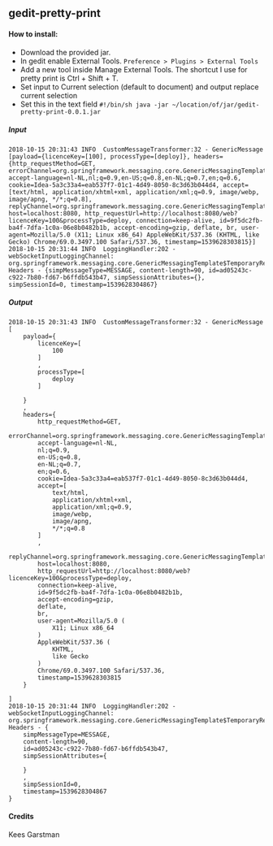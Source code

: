 ## gedit-pretty-print

#### How to install: 
* Download the provided jar.
* In gedit enable External Tools. `Preference > Plugins > External Tools`
* Add a new tool inside Manage External Tools. The shortcut I use for pretty print is Ctrl + Shift + T.
* Set input to Current selection (default to document) and output replace current selection
* Set this in the text field ```#!/bin/sh java -jar ~/location/of/jar/gedit-pretty-print-0.0.1.jar```

##### Input
```
2018-10-15 20:31:43 INFO  CustomMessageTransformer:32 - GenericMessage [payload={licenceKey=[100], processType=[deploy]}, headers={http_requestMethod=GET, errorChannel=org.springframework.messaging.core.GenericMessagingTemplate$TemporaryReplyChannel@44e8bf3d, accept-language=nl-NL,nl;q=0.9,en-US;q=0.8,en-NL;q=0.7,en;q=0.6, cookie=Idea-5a3c33a4=eab537f7-01c1-4d49-8050-8c3d63b044d4, accept=[text/html, application/xhtml+xml, application/xml;q=0.9, image/webp, image/apng, */*;q=0.8], replyChannel=org.springframework.messaging.core.GenericMessagingTemplate$TemporaryReplyChannel@44e8bf3d, host=localhost:8080, http_requestUrl=http://localhost:8080/web?licenceKey=100&processType=deploy, connection=keep-alive, id=9f5dc2fb-ba4f-7dfa-1c0a-06e8b0482b1b, accept-encoding=gzip, deflate, br, user-agent=Mozilla/5.0 (X11; Linux x86_64) AppleWebKit/537.36 (KHTML, like Gecko) Chrome/69.0.3497.100 Safari/537.36, timestamp=1539628303815}]
2018-10-15 20:31:44 INFO  LoggingHandler:202 - webSocketInputLoggingChannel: org.springframework.messaging.core.GenericMessagingTemplate$TemporaryReplyChannel@44e8bf3d Headers - {simpMessageType=MESSAGE, content-length=90, id=ad05243c-c922-7b80-fd67-b6ffdb543b47, simpSessionAttributes={}, simpSessionId=0, timestamp=1539628304867}
```
##### Output
```
2018-10-15 20:31:43 INFO  CustomMessageTransformer:32 - GenericMessage [
	payload={
		licenceKey=[
			100
		]
		,
		processType=[
			deploy
		]
		
	}
	,
	headers={
		http_requestMethod=GET,
		errorChannel=org.springframework.messaging.core.GenericMessagingTemplate$TemporaryReplyChannel@44e8bf3d,
		accept-language=nl-NL,
		nl;q=0.9,
		en-US;q=0.8,
		en-NL;q=0.7,
		en;q=0.6,
		cookie=Idea-5a3c33a4=eab537f7-01c1-4d49-8050-8c3d63b044d4,
		accept=[
			text/html,
			application/xhtml+xml,
			application/xml;q=0.9,
			image/webp,
			image/apng,
			*/*;q=0.8
		]
		,
		replyChannel=org.springframework.messaging.core.GenericMessagingTemplate$TemporaryReplyChannel@44e8bf3d,
		host=localhost:8080,
		http_requestUrl=http://localhost:8080/web?licenceKey=100&processType=deploy,
		connection=keep-alive,
		id=9f5dc2fb-ba4f-7dfa-1c0a-06e8b0482b1b,
		accept-encoding=gzip,
		deflate,
		br,
		user-agent=Mozilla/5.0 (
			X11; Linux x86_64
		)
		AppleWebKit/537.36 (
			KHTML,
			like Gecko
		)
		Chrome/69.0.3497.100 Safari/537.36,
		timestamp=1539628303815
	}
	
]
2018-10-15 20:31:44 INFO  LoggingHandler:202 - webSocketInputLoggingChannel: org.springframework.messaging.core.GenericMessagingTemplate$TemporaryReplyChannel@44e8bf3d Headers - {
	simpMessageType=MESSAGE,
	content-length=90,
	id=ad05243c-c922-7b80-fd67-b6ffdb543b47,
	simpSessionAttributes={
		
	}
	,
	simpSessionId=0,
	timestamp=1539628304867
}
```

#### Credits
Kees Garstman
